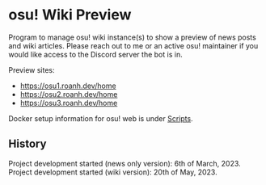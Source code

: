 # osu! Wiki Preview
Program to manage osu! wiki instance(s) to show a preview of news posts and wiki articles. Please reach out to me or an active osu! maintainer if you would like access to the Discord server the bot is in.

Preview sites:
- https://osu1.roanh.dev/home
- https://osu2.roanh.dev/home
- https://osu3.roanh.dev/home

Docker setup information for osu! web is under [Scripts](Scripts).

## History
Project development started (news only version): 6th of March, 2023.    
Project development started (wiki version): 20th of May, 2023.
